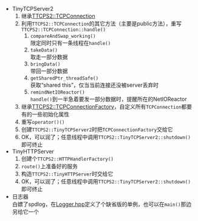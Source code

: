 - TinyTCPServer2
  1. 继承[TTCPS2::TCPConnection](./include/TinyTCPServer2/TCPConnection.hpp)
  2. 利用`TTCPS2::TCPConnection`的其它方法（主要是public方法），重写`TTCPS2::TCPConnection::handle()`
     1. `compareAndSwap_working()`<br>
        限定同时只有一条线程在`handle()`
     2. `takeData()`<br>
        取走一部分数据
     3. `bringData()`<br>
        带回一部分数据
     4. `getSharedPtr_threadSafe()`<br>
        获取“shared this”，仅当当前连接还没被server丢弃时
     5. `remindNetIOReactor()`<br>
        `handle()`到一半急着要发一部分数据时，提醒所在的NetIOReactor
  3. 继承[TTCPS2::TCPConnectionFactory](./include/TinyTCPServer2/TCPConnectionFactory.hpp)，自定义所有`TCPConnection`都要有的一些初始化属性
  4. 重写`operator()()`
  5. 创建`TTCPS2::TinyTCPServer2`时把`TCPConnectionFactory`交给它
  6. OK，可以润了；任意线程中调用`TTCPS2::TinyTCPServer2::shutdown()`即可终止
- TinyHTTPServer<br>
  1. 创建个`TTCPS2::HTTPHandlerFactory()`
  2. `route()`上准备好的服务
  3. 构造`TTCPS2::TinyHTTPServer`时交给它
  4. OK，可以润了；任意线程中调用`TTCPS2::TinyTCPServer2::shutdown()`即可终止
- 日志器<br>
  白嫖了spdlog，在[Logger.hpp](./include/TinyTCPServer2/Logger.hpp)定义了个缺省版的单例，也可以在`main()`那边另给它一个
